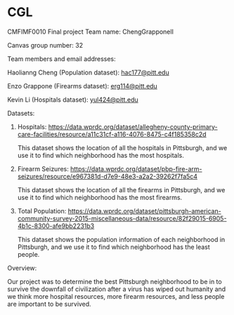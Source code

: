 # CGL
CMFIMF0010 Final project
Team name: ChengGrapponelI

Canvas group number: 32

Team members and email addresses:

Haolianng Cheng (Population dataset): hac177@pitt.edu 

Enzo Grappone (Firearms dataset): erg114@pitt.edu

Kevin Li (Hospitals dataset): yul424@pitt.edu

Datasets:

1. Hospitals: https://data.wprdc.org/dataset/allegheny-county-primary-care-facilities/resource/a11c31cf-a116-4076-8475-c4f185358c2d

   This dataset shows the location of all the hospitals in Pittsburgh, and we use it to find which neighborhood has the most hospitals.

2. Firearm Seizures: https://data.wprdc.org/dataset/pbp-fire-arm-seizures/resource/e967381d-d7e9-48e3-a2a2-39262f7fa5c4

   This dataset shows the location of all the firearms in Pittsburgh, and we use it to find which neighborhood has the most firearms.

3. Total Population: https://data.wprdc.org/dataset/pittsburgh-american-community-survey-2015-miscellaneous-data/resource/82f29015-6905-4b1c-8300-afe9bb2231b3

   This dataset shows the population information of each neighborhood in Pittsburgh, and we use it to find which neighborhood has the least people.

Overview:

Our project was to determine the best Pittsburgh neighborhood to be in to survive the downfall of civilization after a virus has wiped out humanity and we think more hospital resources, more firearm resources, and less people are important to be survived.


